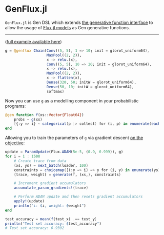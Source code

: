 # GenFlux.jl

`GenFlux.jl` is Gen DSL which extends [the generative function interface](https://www.gen.dev/dev/ref/gfi/#Generative-function-interface-1) to allow the usage of [Flux.jl models](https://github.com/FluxML/Flux.jl) as Gen generative functions.

---

([full example available here](https://github.com/femtomc/GenFlux.jl/blob/master/examples/mnist.jl))

```julia
g = @genflux Chain(Conv((5, 5), 1 => 10; init = glorot_uniform64),
                   MaxPool((2, 2)),
                   x -> relu.(x),
                   Conv((5, 5), 10 => 20; init = glorot_uniform64),
                   x -> relu.(x),
                   MaxPool((2, 2)),
                   x -> flatten(x),
                   Dense(320, 50; initW = glorot_uniform64),
                   Dense(50, 10; initW = glorot_uniform64),
                   softmax)
```

Now you can use `g` as a modelling component in your probabilistic programs:

```julia
@gen function f(xs::Vector{Float64})
    probs ~ g(xs)
    [{:y => i} ~ categorical(p |> collect) for (i, p) in enumerate(eachcol(probs))]
end
```

Allowing you to train the parameters of `g` via gradient descent [on the objective](https://www.gen.dev/dev/ref/gfi/#Gen.accumulate_param_gradients!):

```julia
update = ParamUpdate(Flux.ADAM(5e-5, (0.9, 0.999)), g)
for i = 1 : 1500
    # Create trace from data
    (xs, ys) = next_batch(loader, 100)
    constraints = choicemap([(:y => i) => y for (i, y) in enumerate(ys)]...)
    (trace, weight) = generate(f, (xs,), constraints)

    # Increment gradient accumulators
    accumulate_param_gradients!(trace)

    # Perform ADAM update and then resets gradient accumulators
    apply!(update)
    println("i: $i, weight: $weight")
end
```

```julia
test_accuracy = mean(f(test_x) .== test_y)
println("Test set accuracy: $test_accuracy")
# Test set accuracy: 0.9392
```
